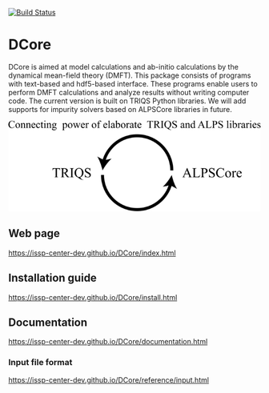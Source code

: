 [![Build Status](https://travis-ci.org/issp-center-dev/DCore.svg?branch=master)](https://travis-ci.org/issp-center-dev/DCore)
# DCore

DCore is aimed at model calculations and ab-initio calculations by the dynamical mean-field theory (DMFT). This package consists of programs with text-based and hdf5-based interface. These programs enable users to perform DMFT calculations and analyze results without writing computer code. The current version is built on TRIQS Python libraries. We will add supports for impurity solvers based on ALPSCore libraries in future.

![Image of concept](doc/concept.png)

## Web page

https://issp-center-dev.github.io/DCore/index.html

## Installation guide

https://issp-center-dev.github.io/DCore/install.html

## Documentation

https://issp-center-dev.github.io/DCore/documentation.html

### Input file format

https://issp-center-dev.github.io/DCore/reference/input.html
